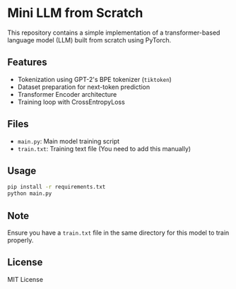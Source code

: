# Mini LLM from Scratch

This repository contains a simple implementation of a transformer-based language model (LLM) built from scratch using PyTorch.

## Features
- Tokenization using GPT-2's BPE tokenizer (`tiktoken`)
- Dataset preparation for next-token prediction
- Transformer Encoder architecture
- Training loop with CrossEntropyLoss

## Files
- `main.py`: Main model training script
- `train.txt`: Training text file (You need to add this manually)

## Usage
```bash
pip install -r requirements.txt
python main.py
```

## Note
Ensure you have a `train.txt` file in the same directory for this model to train properly.

## License
MIT License